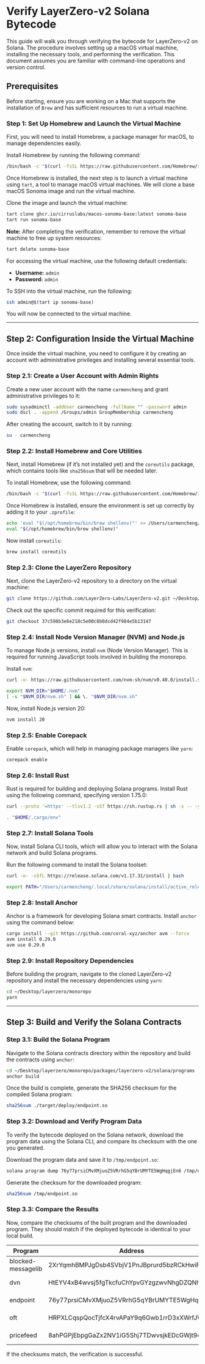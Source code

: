 # Verify LayerZero-v2 Solana Bytecode

This guide will walk you through verifying the bytecode for LayerZero-v2 on Solana. The procedure involves setting up a macOS virtual machine, installing the necessary tools, and performing the verification. This document assumes you are familiar with command-line operations and version control.

## Prerequisites

Before starting, ensure you are working on a Mac that supports the installation of `Brew` and has sufficient resources to run a virtual machine.

### Step 1: Set Up Homebrew and Launch the Virtual Machine

First, you will need to install Homebrew, a package manager for macOS, to manage dependencies easily.

Install Homebrew by running the following command:

```bash
/bin/bash -c "$(curl -fsSL https://raw.githubusercontent.com/Homebrew/install/HEAD/install.sh)"
```

Once Homebrew is installed, the next step is to launch a virtual machine using `tart`, a tool to manage macOS virtual machines. We will clone a base macOS Sonoma image and run the virtual machine.

Clone the image and launch the virtual machine:

```bash
tart clone ghcr.io/cirruslabs/macos-sonoma-base:latest sonoma-base
tart run sonoma-base
```

**Note:** After completing the verification, remember to remove the virtual machine to free up system resources:

```bash
tart delete sonoma-base
```

For accessing the virtual machine, use the following default credentials:

- **Username:** `admin`
- **Password:** `admin`

To SSH into the virtual machine, run the following:

```bash
ssh admin@$(tart ip sonoma-base)
```

You will now be connected to the virtual machine.

---

## Step 2: Configuration Inside the Virtual Machine

Once inside the virtual machine, you need to configure it by creating an account with administrative privileges and installing several essential tools.

### Step 2.1: Create a User Account with Admin Rights

Create a new user account with the name `carmencheng` and grant administrative privileges to it:

```bash
sudo sysadminctl -addUser carmencheng -fullName "" -password admin
sudo dscl . -append /Groups/admin GroupMembership carmencheng
```

After creating the account, switch to it by running:

```bash
su - carmencheng
```

### Step 2.2: Install Homebrew and Core Utilities

Next, install Homebrew (if it’s not installed yet) and the `coreutils` package, which contains tools like `sha256sum` that will be needed later.

To install Homebrew, use the following command:

```bash
/bin/bash -c "$(curl -fsSL https://raw.githubusercontent.com/Homebrew/install/HEAD/install.sh)"
```

Once Homebrew is installed, ensure the environment is set up correctly by adding it to your `.zprofile`:

```bash
echo 'eval "$(/opt/homebrew/bin/brew shellenv)"' >> /Users/carmencheng/.zprofile
eval "$(/opt/homebrew/bin/brew shellenv)"
```

Now install `coreutils`:

```bash
brew install coreutils
```

### Step 2.3: Clone the LayerZero Repository

Next, clone the LayerZero-v2 repository to a directory on the virtual machine:

```bash
git clone https://github.com/LayerZero-Labs/LayerZero-v2.git ~/Desktop/layerzero/monorepo
```

Check out the specific commit required for this verification:

```bash
git checkout 37c598b3e6e218c5e00c8b0dcd42f984e5b13147
```

### Step 2.4: Install Node Version Manager (NVM) and Node.js

To manage Node.js versions, install `nvm` (Node Version Manager). This is required for running JavaScript tools involved in building the monorepo.

Install `nvm`:

```bash
curl -o- https://raw.githubusercontent.com/nvm-sh/nvm/v0.40.0/install.sh | bash

export NVM_DIR="$HOME/.nvm"
[ -s "$NVM_DIR/nvm.sh" ] && \. "$NVM_DIR/nvm.sh"
```

Now, install Node.js version 20:

```bash
nvm install 20
```

### Step 2.5: Enable Corepack

Enable `corepack`, which will help in managing package managers like `yarn`:

```bash
corepack enable
```

### Step 2.6: Install Rust

Rust is required for building and deploying Solana programs. Install Rust using the following command, specifying version 1.75.0:

```bash
curl --proto '=https' --tlsv1.2 -sSf https://sh.rustup.rs | sh -s -- -y --default-toolchain=1.75.0

. "$HOME/.cargo/env"
```

### Step 2.7: Install Solana Tools

Now, install Solana CLI tools, which will allow you to interact with the Solana network and build Solana programs.

Run the following command to install the Solana toolset:

```bash
curl -o- -sSfL https://release.solana.com/v1.17.31/install | bash

export PATH="/Users/carmencheng/.local/share/solana/install/active_release/bin:$PATH"
```

### Step 2.8: Install Anchor

Anchor is a framework for developing Solana smart contracts. Install `anchor` using the command below:

```bash
cargo install --git https://github.com/coral-xyz/anchor avm --force
avm install 0.29.0
avm use 0.29.0
```

### Step 2.9: Install Repository Dependencies

Before building the program, navigate to the cloned LayerZero-v2 repository and install the necessary dependencies using `yarn`:

```bash
cd ~/Desktop/layerzero/monorepo
yarn
```

---

## Step 3: Build and Verify the Solana Contracts

### Step 3.1: Build the Solana Program

Navigate to the Solana contracts directory within the repository and build the contracts using `anchor`:

```bash
cd ~/Desktop/layerzero/monorepo/packages/layerzero-v2/solana/programs
anchor build
```

Once the build is complete, generate the SHA256 checksum for the compiled Solana program:

```bash
sha256sum ./target/deploy/endpoint.so
```

### Step 3.2: Download and Verify Program Data

To verify the bytecode deployed on the Solana network, download the program data using the Solana CLI, and compare its checksum with the one you generated.

Download the program data and save it to `/tmp/endpoint.so`:

```bash
solana program dump 76y77prsiCMvXMjuoZ5VRrhG5qYBrUMYTE5WgHqgjEn6 /tmp/endpoint.so
```

Generate the checksum for the downloaded program:

```bash
sha256sum /tmp/endpoint.so
```

### Step 3.3: Compare the Results

Now, compare the checksums of the built program and the downloaded program. They should match if the deployed bytecode is identical to your local build.

| Program            | Address                                      | Updated      | SHA256                                                           |
| ------------------ | -------------------------------------------- | ------------ | ---------------------------------------------------------------- |
| blocked-messagelib | 2XrYqmhBMPJgDsb4SVbjV1PnJBprurd5bzRCkHwiFCJB | May 29, 2024 | f92e599beb2fdfa53e7061ce4421f91b561c2d927a722ec3399f13a42edbe125 |
| dvn                | HtEYV4xB4wvsj5fgTkcfuChYpvGYzgzwvNhgDZQNh7wW | May 29, 2024 | b241d72e5b7fca532db12f22e128824c9316a887edbecc97f1f76fb0113e9127 |
| endpoint           | 76y77prsiCMvXMjuoZ5VRrhG5qYBrUMYTE5WgHqgjEn6 | May 29, 2024 | caa868d80b000c488e60e99828e366e773dde877ccc92b67f81df03b608639d4 |
| oft                | HRPXLCqspQocTjfcX4rvAPaY9q6Gwb1rrD3xXWrfJWdW | May 29, 2024 | cd470fa5a7d287b4145068a546da32d5e21c71b3406d094280583e32644255b7 |
| pricefeed          | 8ahPGPjEbpgGaZx2NV1iG5Shj7TDwvsjkEDcGWjt94TP | May 29, 2024 | e7349c171c43c971044ea0ddc4c6f75b7b1395afde2b3d9243c5e2dce7ba9459 |

If the checksums match, the verification is successful.
